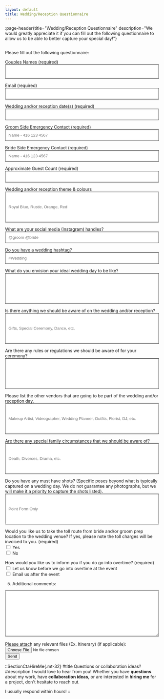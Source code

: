 ```yaml
---
layout: default
title: Wedding/Reception Questionnaire
---
```


:page-header{title="Wedding/Reception Questionnaire" description="We would greatly appreciate it if you can fill out the following questionnaire to allow us to be able to better capture your special day!"}

##

<form
  action="https://formspree.io/f/mdovqaql"
  method="POST"
  enctype="multipart/form-data"
>

Please fill out the following questionnaire:

Couples Names (required)
<input type="text" name="couples-name" style="color: black; height: 46px; width: 100%; padding: 10px; border: 1px solid black;" aria-required="true" required>

Email (required)
<input type="email" name="email" style="color: black; width: 100%; padding: 10px; border: 1px solid black;" aria-required="true" required>

Wedding and/or reception date(s) (required)
<input type="text" name="wedding-reception-date" style="color: black; width: 100%; padding: 10px; border: 1px solid black;" aria-required="true" required>

Groom Side Emergency Contact (required)
<input type="text" name="groom-emergency" style="color: black; width: 100%; padding: 10px; border: 1px solid black;" placeholder="Name - 416 123 4567" aria-required="true" required>

Bride Side Emergency Contact (required)
<input type="text" name="bride-emergency" style="color: black; width: 100%; padding: 10px; border: 1px solid black;" placeholder="Name - 416 123 4567" aria-required="true" required>

Approximate Guest Count (required)
<input type="text" name="guest-count" style="color: black; width: 100%; padding: 10px; border: 1px solid black;" aria-required="true" required>

Wedding and/or reception theme & colours
<input type="text" name="theme-style-colors" style="color: black; width: 100%; padding: 10px; height: 100px; border: 1px solid black;"  placeholder="Royal Blue, Rustic, Orange, Red">

What are your social media (Instagram) handles?
<input type="text" name="instagram" style="color: black; width: 100%; padding: 10px; border: 1px solid black;" placeholder="@groom @bride" >

Do you have a wedding hashtag?
<input type="text" name="wedding-hashtag" style="color: black; width: 100%; padding: 10px; border: 1px solid black;" placeholder="#Wedding">

What do you envision your ideal wedding day to be like?
<input type="text" name="ideal-wedding-day" style="color: black; width: 100%; padding: 10px; height: 100px; border: 1px solid black;">

Is there anything we should be aware of on the wedding and/or reception?
<input type="text" name="anything-to-be-aware" style="color: black; width: 100%; padding: 10px; height: 100px; border: 1px solid black;" placeholder="Gifts, Special Ceremony, Dance, etc.">

Are there any rules or regulations we should be aware of for your ceremony?
<input type="text" name="rules-regulations" style="color: black; width: 100%; padding: 10px; height: 100px; border: 1px solid black;">

Please list the other vendors that are going to be part of the wedding and/or reception day.
<input type="text" name="vendors" style="color: black; width: 100%; padding: 10px; height: 100px; border: 1px solid black;" placeholder="Makeup Artist, Videographer, Wedding Planner, Outfits, Florist, DJ, etc.">

Are there any special family circumstances that we should be aware of?
<input type="text" name="special-family-circumstances" style="color: black; width: 100%; padding: 10px; height: 100px; border: 1px solid black;" placeholder="Death, Divorces, Drama, etc.">

Do you have any must have shots? (Specific poses beyond what is typically captured on a wedding day. We do not guarantee any photographs, but we will make it a priority to capture the shots listed).
<input type="text" name="specific-shots" style="color: black; width: 100%; padding: 10px; height: 100px; border: 1px solid black;" placeholder="Point Form Only">

Would you like us to take the toll route from bride and/or groom prep location to the wedding venue? If yes, please note the toll charges will be invoiced to you.
(required)
<br>
<input type="checkbox" name="toll" value="Yes"> Yes
<br>
<input type="checkbox" name="toll" value="No"> No

How would you like us to inform you if you do go into overtime?
(required)
<br>
<input type="checkbox" name="overtime" value="Let us know before we go into overtime at the event"> Let us know before we go into overtime at the event
<br>
<input type="checkbox" name="overtime" value="Email us after the event"> Email us after the event

5. Additional comments:
<textarea name="comments" style="color: black; width: 100%; height: 150px; padding: 10px; border: 1px solid black;"></textarea>


  <br>
  <label>
    <br>
    Please attach any relevant files (Ex. Itinerary) (if applicable):
    <input type="file" name="upload">
  </label>
  <br>
  <button type="submit">Send</button>
<br>
</form>





::SectionCtaHireMe{.mt-32}
#title
Questions or collaboration ideas?
#description
I would love to hear from you! Whether you have __questions__ about my work, have __collaboration ideas__, or are interested in __hiring me__ for a project, don't hesitate to reach out.

I usually respond within hours!
::
